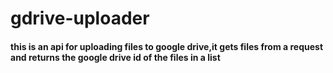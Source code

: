 # gdrive-uploader
#### this is an api for uploading files to google drive,it gets files from a request and returns the google drive id of the files in a list

